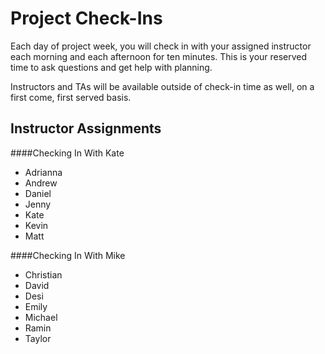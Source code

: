 # Project Check-Ins

Each day of project week, you will check in with your assigned instructor each morning and each afternoon for ten minutes. This is your reserved time to ask questions and get help with planning.

Instructors and TAs will be available outside of check-in time as well, on a first come, first served basis.

## Instructor Assignments

####Checking In With Kate
* Adrianna
* Andrew
* Daniel
* Jenny
* Kate
* Kevin
* Matt

####Checking In With Mike
* Christian
* David
* Desi
* Emily
* Michael
* Ramin
* Taylor